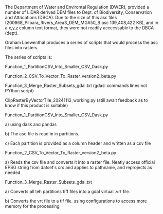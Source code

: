The Department of Water and Environtal Regulation (DWER), provided a number of LiDAR derived DEM files 
to Dept. of Biodiversity, Conservation and Attrications (DBCA).
Due to the size of this asc files (200968_Pilbara_Rivers_Area3_DEM_MGA50_B.asc 139,408,422 KB), 
and in a x,y,z column text format, they were not readily accecssable to the DBCA (dept).

Graham Loewenthal produces a series of scripts that would process the asc files into rasters.

The series of scripts is:

Function_1_PartitionCSV_Into_Smaller_CSV_Dask.py

Function_2_CSV_To_Vector_To_Raster_version2_beta.py

Function_3_Merge_Raster_Subsets_gdal.txt (gdasl commands lines not PYthon script)

ClipRasterByVectorTile_20241113_working.py (still await feedback as to know if this product is suitable)

Function_1_PartitionCSV_Into_Smaller_CSV_Dask.py

a) using dask and pandas

b) The asc file is read in in partitions.

c) Each partition is provided as a column header and written as a csv file

Function_2_CSV_To_Vector_To_Raster_version2_beta.py

a) Reads the csv file and converts it into a raster file. Neatly access official EPSG string from datset's crs and applies to pathname, and reprojects as needed

Function_3_Merge_Raster_Subsets_gdal.txt

a) Converts all teh partitions tiff files into a gdal virtual .vrt file.

b) Converts the vrt file to a tif file. using configurations to access more memory for the processing

